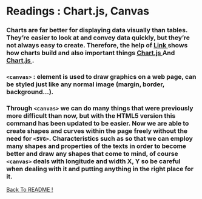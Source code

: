 # Readings : Chart.js, Canvas

### Charts are far better for displaying data visually than tables. They’re easier to look at and convey data quickly, but they’re not always easy to create. Therefore, the help of [ Link ]( https://www.webdesignerdepot.com/2013/11/easily-create-stunning-animated-charts-with-chart-js/ ) shows how charts build and also important things [ Chart.js ]( https://www.chartjs.org/ ) And [ Chart.js ]( https://www.chartjs.org/docs/latest/ ) .

### `<canvas>` : element is used to draw graphics on a web page,  can be styled just like any normal image (margin, border, background…). 


### Through `<canvas>` we can do many things that were previously more difficult than now, but with the HTML5 version this command has been updated to be easier. Now we are able to create shapes and curves within the page freely without the need for `<SVG>`. Characteristics such as so that we can employ many shapes and properties of the texts in order to become better and draw any shapes that come to mind, of course `<canvas>` deals with longitude and width X, Y so be careful when dealing with it and putting anything in the right place for it.

[ Back To README !]( https://yousefabujalboush.github.io/reading-notes/ )